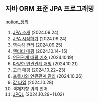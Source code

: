 ## 자바 ORM 표준 JPA 프로그래밍 
[notion_정리](https://ysstudy.notion.site/ORM-JPA-74c20a099fd24a4a8a70c9a52990a6e1?pvs=4)

1. [JPA 소개](https://ysstudy.notion.site/1-JPA-10b02f7b137180ba8161c8740e2ada63?pvs=4) (2024.09.24)
2. [JPA 시작하기](https://ysstudy.notion.site/2-JPA-10b02f7b1371802899a3dcd747602e1e?pvs=4) (2024.09.24)
3. [영속성 관리](https://ysstudy.notion.site/3-10c02f7b137180498d8afc8f104e0bf7?pvs=4) (2024.09.25)
4. [엔티티 매핑](https://www.notion.so/ysstudy/4-11f02f7b137180c29ecfcc6853a4ac0b) (2024.10.14~15)
5. [연관관계 매핑 기초](https://ysstudy.notion.site/5-12402f7b137180368f7cf6634f519567?pvs=4) (2024.10.19)
6. [다양한 연관관계 매핑](https://ysstudy.notion.site/6-12602f7b13718019a2acf00dcdac4a5a?pvs=4) (2024.10.21)
7. [고급 매핑](https://ysstudy.notion.site/7-12602f7b137180d4a96bc6a0efdc588c?pvs=4) (2024.10.22~23)
8. [프록시와 연관관계 관리](https://ysstudy.notion.site/08-12b02f7b13718068ad95dcd25643b0f6?pvs=4) (2024.10.26)
9. [값 타입](https://ysstudy.notion.site/09-12d02f7b137180a0baabe0a96ddebdde?pvs=4) (2024.10.28)
10. 객체지향 쿼리 언어
   1. [JPQL](https://ysstudy.notion.site/10-1-JPQL-12e02f7b137180a2b722eb8317aa2b6f?pvs=4) (2024.10.29~11.02)
